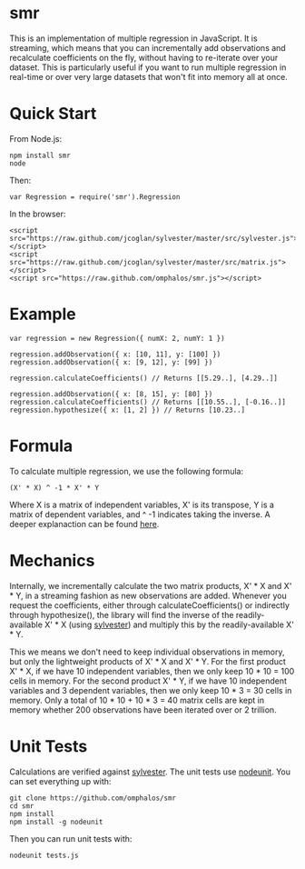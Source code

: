 smr
===

This is an implementation of multiple regression in JavaScript.  It is streaming, which means that you can incrementally add observations and recalculate coefficients on the fly, without having to re-iterate over your dataset.  This is particularly useful if you want to run multiple regression in real-time or over very large datasets that won't fit into memory all at once.

# Quick Start

From Node.js:

    npm install smr
    node

Then:

    var Regression = require('smr').Regression

In the browser:

    <script src="https://raw.github.com/jcoglan/sylvester/master/src/sylvester.js"></script>
    <script src="https://raw.github.com/jcoglan/sylvester/master/src/matrix.js"></script>
    <script src="https://raw.github.com/omphalos/smr.js"></script>

# Example

    var regression = new Regression({ numX: 2, numY: 1 })

    regression.addObservation({ x: [10, 11], y: [100] })
    regression.addObservation({ x: [9, 12], y: [99] })

    regression.calculateCoefficients() // Returns [[5.29..], [4.29..]]

    regression.addObservation({ x: [8, 15], y: [80] })
    regression.calculateCoefficients() // Returns [[10.55..], [-0.16..]]
    regression.hypothesize({ x: [1, 2] }) // Returns [10.23..]

# Formula

To calculate multiple regression, we use the following formula:

    (X' * X) ^ -1 * X' * Y

Where X is a matrix of independent variables, X' is its transpose, Y is a matrix of dependent variables, and ^ -1 indicates taking the inverse.  A deeper explanaction can be found [here](http://luna.cas.usf.edu/~mbrannic/files/regression/regma.htm).

# Mechanics

Internally, we incrementally calculate the two matrix products, X' * X and X' * Y, in a streaming fashion as new observations are added.  Whenever you request the coefficients, either through calculateCoefficients() or indirectly through hypothesize(), the library will find the inverse of the readily-available X' * X (using [sylvester](https://github.com/jcoglan/sylvester)) and multiply this by the readily-available X' * Y.

This we means we don't need to keep individual observations in memory, but only the lightweight products of X' * X and X' * Y.  For the first product X' * X, if we have 10 independent variables, then we only keep 10 * 10 = 100 cells in memory.  For the second product X' * Y, if we have 10 independent variables and 3 dependent variables, then we only keep 10 * 3 = 30 cells in memory.  Only a total of 10 * 10 + 10 * 3 = 40 matrix cells are kept in memory whether 200 observations have been iterated over or 2 trillion.

# Unit Tests

Calculations are verified against [sylvester](https://github.com/jcoglan/sylvester).  The unit tests use [nodeunit](https://github.com/caolan/nodeunit).  You can set everything up with:

    git clone https://github.com/omphalos/smr
    cd smr
    npm install
    npm install -g nodeunit

Then you can run unit tests with:

    nodeunit tests.js
